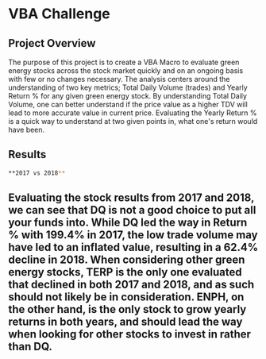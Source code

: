 # VBA Challenge 

## Project Overview
The purpose of this project is to create a VBA Macro to evaluate green energy stocks across the stock market quickly and on an ongoing basis with few or no changes necessary. The analysis centers around the understanding of two key metrics; Total Daily Volume (trades) and  Yearly Return % for any given green energy stock. By understanding Total Daily Volume, one can better understand if the price value as a higher TDV will lead to more accurate value in current price. Evaluating the Yearly Return % is a quick way to understand at two given points in, what one's return would have been.

## Results

```bash
**2017 vs 2018**


```
Evaluating the stock results from 2017 and 2018, we can see that DQ is not a good choice to put all your funds into. While DQ led the way in Return % with 199.4% in 2017, the low trade volume may have led to an inflated value, resulting in a 62.4% decline in 2018. When considering other green energy stocks, TERP is the only one evaluated that declined in both 2017 and 2018, and as such should not likely be in consideration. ENPH, on the other hand, is the only stock to grow yearly returns in both years, and should lead the way when looking for other stocks to invest in rather than DQ. 
---
